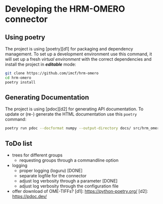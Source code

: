 # Developing the HRM-OMERO connector

## Using poetry

The project is using [poetry][d1] for packaging and dependency management. To set up a
development environment use this command, it will set up a fresh *virtual environment*
with the correct dependencies and install the project in ***editable*** mode:

```bash
git clone https://github.com/imcf/hrm-omero
cd hrm-omero
poetry install
```

## Generating Documentation

The project is using [pdoc][d2] for generating API documentation. To update or (re-)
generate the HTML documentation use this `poetry` command:

```bash
poetry run pdoc --docformat numpy --output-directory docs/ src/hrm_omero/
```

## ToDo list

- trees for different groups
  - requesting groups through a commandline option
- logging
  - proper logging (loguru) [DONE]
  - separate logfile for the connector
  - adjust log verbosity through a parameter [DONE]
  - adjust log verbosity through the configuration file
- offer download of OME-TIFFs?
[d1]: https://python-poetry.org/
[d2]: https://pdoc.dev/
